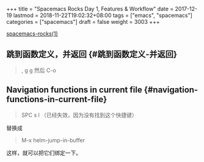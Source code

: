 +++
title = "Spacemacs Rocks Day 1, Features & Workflow"
date = 2017-12-19
lastmod = 2018-11-22T19:02:32+08:00
tags = ["emacs", "spacemacs"]
categories = ["spacemacs"]
draft = false
weight = 3003
+++

[spacemacs-rocks(1)](http://v.youku.com/v%5Fshow/id%5FXMTM1Njc3MzU4MA==.html?spm=a2h0j.11185381.listitem%5Fpage1.5!30~A)


## 跳到函数定义，并返回 {#跳到函数定义-并返回}

> , g g 然后 C-o


## Navigation functions in current file {#navigation-functions-in-current-file}

> SPC s l （已经失效，因为没有找到这个快捷键）

替换成

> M-x helm-jump-in-buffer

这样，就可以把它们绑定一下。
